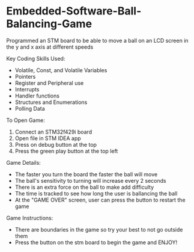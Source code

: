 # Embedded-Software-Ball-Balancing-Game
Programmed an STM board to be able to move a ball on an LCD screen in the y and x axis at different speeds

Key Coding Skills Used:
- Volatile, Const, and Volatile Variables
- Pointers
- Register and Peripheral use
- Interrupts
- Handler functions
- Structures and Enumerations
- Polling Data

To Open Game:
1) Connect an STM32f429i board
2) Open file in STM IDEA app
3) Press on debug button at the top
4) Press the green play button at the top left

Game Details:
- The faster you turn the board the faster the ball will move
- The ball's sensitivity to turning will increase every 2 seconds
- There is an extra force on the ball to make add difficulty
- The time is tracked to see how long the user is ballancing the ball
- At the "GAME OVER" screen, user can press the button to restart the game

Game Instructions:
- There are boundaries in the game so try your best to not go outside them
- Press the button on the stm board to begin the game and ENJOY!
